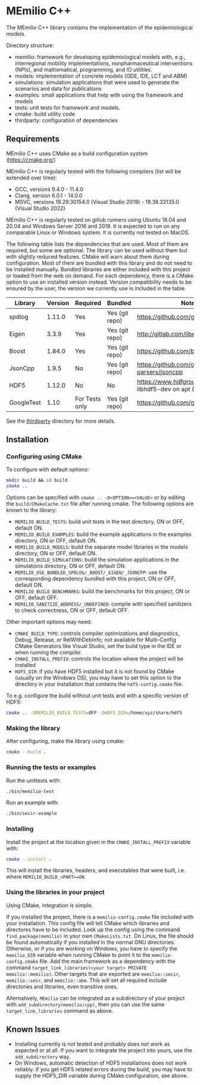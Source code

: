 # MEmilio C++ #

The MEmilio C++ library contains the implementation of the epidemiological models. 

Directory structure:
- memilio: framework for developing epidemiological models with, e.g., interregional mobility implementations, nonpharmaceutical interventions (NPIs), and  mathematical, programming, and IO utilities.
- models: implementation of concrete models (ODE, IDE, LCT and ABM)
- simulations: simulation applications that were used to generate the scenarios and data for publications
- examples: small applications that help with using the framework and models
- tests: unit tests for framework and models.
- cmake: build utility code
- thirdparty: configuration of dependencies

## Requirements

MEmilio C++ uses CMake as a build configuration system (https://cmake.org/)

MEmilio C++ is regularly tested with the following compilers (list will be extended over time):
- GCC, versions 9.4.0 - 11.4.0
- Clang, version 6.0.1 - 14.0.0
- MSVC, versions 19.29.30154.0 (Visual Studio 2019) - 19.38.33135.0 (Visual Studio 2022)

MEmilio C++ is regularly tested on gitlub runners using Ubuntu 18.04 and 20.04 and Windows Server 2016 and 2019. It is expected to run on any comparable Linux or Windows system. It is currently not tested on MacOS.

The following table lists the dependencies that are used. Most of them are required, but some are optional. The library can be used without them but with slightly reduced features. CMake will warn about them during configuration. Most of them are bundled with this library and do not need to be installed manually. Bundled libraries are either included with this project or loaded from the web on demand. For each dependency, there is a CMake option to use an installed version instead. Version compatibility needs to be ensured by the user, the version we currently use is included in the table.

| Library | Version  | Required | Bundled               | Notes |
|---------|----------|----------|-----------------------|-------|
| spdlog  | 1.11.0   | Yes      | Yes (git repo)        | https://github.com/gabime/spdlog |
| Eigen   | 3.3.9    | Yes      | Yes (git repo)        | http://gitlab.com/libeigen/eigen |
| Boost   | 1.84.0   | Yes      | Yes (git repo)        | https://github.com/boostorg/boost |
| JsonCpp | 1.9.5    | No       | Yes (git repo)        | https://github.com/open-source-parsers/jsoncpp |
| HDF5    | 1.12.0   | No       | No                    | https://www.hdfgroup.org/, package libhdf5-dev on apt (Ubuntu) |
| GoogleTest | 1.10  | For Tests only | Yes (git repo)  | https://github.com/google/googletest |

See the [thirdparty](thirdparty/README.md) directory for more details.

## Installation

### Configuring using CMake

To configure with default options:
```bash
mkdir build && cd build
cmake ..
```

Options can be specified with `cmake .. -D<OPTION>=<VALUE>` or by editing the `build/CMakeCache.txt` file after running cmake. The following options are known to the library:
- `MEMILIO_BUILD_TESTS`: build unit tests in the test directory, ON or OFF, default ON.
- `MEMILIO_BUILD_EXAMPLES`: build the example applications in the examples directory, ON or OFF, default ON.
- `MEMILIO_BUILD_MODELS`: build the separate model libraries in the models directory, ON or OFF, default ON.
- `MEMILIO_BUILD_SIMULATIONS`: build the simulation applications in the simulations directory, ON or OFF, default ON.
- `MEMILIO_USE_BUNDLED_SPDLOG/_BOOST/_EIGEN/_JSONCPP`: use the corresponding dependency bundled with this project, ON or OFF, default ON.
- `MEMILIO_BUILD_BENCHMARKS`: build the benchmarks for this project, ON or OFF, default OFF.
- `MEMILIO_SANITIZE_ADDRESS/_UNDEFINED`: compile with specified sanitizers to check correctness, ON or OFF, default OFF.

Other important options may need:
- `CMAKE_BUILD_TYPE`: controls compiler optimizations and diagnostics, Debug, Release, or RelWithDebInfo; not available for Multi-Config CMake Generators like Visual Studio, set the build type in the IDE or when running the compiler.
- `CMAKE_INSTALL_PREFIX`: controls the location where the project will be installed
- `HDF5_DIR`: if you have HDF5 installed but it is not found by CMake (usually on the Windows OS), you may have to set this option to the directory in your installation that contains the `hdf5-config.cmake` file.

To e.g. configure the build without unit tests and with a specific version of HDF5:
```bash
cmake .. -DMEMILIO_BUILD_TESTS=OFF -DHDF5_DIR=/home/xyz/share/hdf5
```

### Making the library

After configuring, make the library using cmake:
```bash
cmake --build .
```

### Running the tests or examples

Run the unittests with:
```bash
./bin/memilio-test
```

Run an example with:
```bash
./bin/secir-example
```

### Installing

Install the project at the location given in the `CMAKE_INSTALL_PREFIX` variable with:
```bash
cmake --install .
```
This will install the libraries, headers, and executables that were built, i.e. where `MEMILIO_BUILD_<PART>=ON`.

### Using the libraries in your project

Using CMake, integration is simple. 

If you installed the project, there is a `memilio-config.cmake` file included with your installation. This config file will tell CMake which libraries and directores have to be included. Look up the config using the command `find_package(memilio)` in your own `CMakeLists.txt`. On Linux, the file should be found automatically if you installed in the normal GNU directories. Otherwise, or if you are working on Windows, you have to specify the `memilio_DIR` variable when running CMake to point it to the `memilio-config.cmake` file. Add the main framework as a dependency with the command `target_link_libraries(<your target> PRIVATE memilio::memilio)`. Other targets that are exported are `memilio::secir`, `memilio::seir`, and `memilio::abm`. This will set all required include directories and libraries, even transitive ones.

Alternatively, `MEmilio` can be integrated as a subdirectory of your project with `add_subdirectory(memilio/cpp)`, then you can use the same  `target_link_libraries` command as above.

## Known Issues

- Installing currently is not tested and probably does not work as expected or at all. If you want to integrate the project into yours, use the `add_subdirectory` way.
- On Windows, automatic detection of HDF5 installations does not work reliably. If you get HDF5 related errors during the build, you may have to supply the HDF5_DIR variable during CMake configuration, see above.
